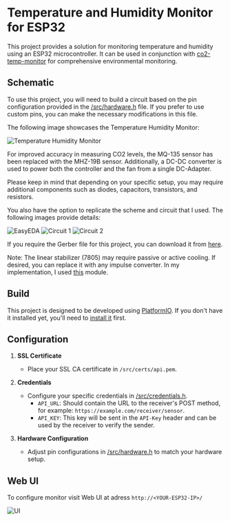 # Temperature and Humidity Monitor for ESP32

This project provides a solution for monitoring temperature and humidity using an ESP32 microcontroller. It can be used in conjunction with [co2-temp-monitor](https://github.com/DrA1ex/co2-temp-monitor) for comprehensive environmental monitoring.

## Schematic

To use this project, you will need to build a circuit based on the pin configuration provided in the [/src/hardware.h](/src/hardware.h) file. If you prefer to use custom pins, you can make the necessary modifications in this file.

The following image showcases the Temperature Humidity Monitor:

![Temperature Humidity Monitor](https://github.com/DrA1ex/temp-monitor-esp32/assets/1194059/c39c1a66-210f-49ed-9787-668ba9ce9be8)

For improved accuracy in measuring CO2 levels, the MQ-135 sensor has been replaced with the MHZ-19B sensor. Additionally, a DC-DC converter is used to power both the controller and the fan from a single DC-Adapter.

Please keep in mind that depending on your specific setup, you may require additional components such as diodes, capacitors, transistors, and resistors.

You also have the option to replicate the scheme and circuit that I used. The following images provide details:

![EasyEDA](https://github.com/DrA1ex/temp-monitor-esp32/assets/1194059/e070e5ef-3617-4df2-a027-a31c3beceb32)
![Circuit 1](https://github.com/DrA1ex/temp-monitor-esp32/assets/1194059/b8d0e082-8bfb-4f34-bf44-1e6f64d66fc8)
![Circuit 2](https://github.com/DrA1ex/temp-monitor-esp32/assets/1194059/5850c6ee-b798-4c13-8ff0-22e01d19ab2f)

If you require the Gerber file for this project, you can download it from [here](https://github.com/DrA1ex/temp-monitor-esp32/files/13700695/Gerber_temp_monit_esp_2023-12-18.zip).

Note: The linear stabilizer (7805) may require passive or active cooling. If desired, you can replace it with any impulse converter. In my implementation, I used [this](https://ali.onl/2fg6) module.


## Build

This project is designed to be developed using [PlatformIO](https://platformio.org/?utm_source=platformio&utm_medium=piohome). If you don't have it installed yet, you'll need to [install it](https://docs.platformio.org/en/latest/core/installation/index.html) first.

## Configuration

1. **SSL Certificate**
   - Place your SSL CA certificate in `/src/certs/api.pem`.

2. **Credentials**
   - Configure your specific credentials in [/src/credentials.h](/src/credentials.h).
      - `API_URL`: Should contain the URL to the receiver's POST method, for example: `https://example.com/receiver/sensor`.
      - `API_KEY`: This key will be sent in the `API-Key` header and can be used by the receiver to verify the sender.

3. **Hardware Configuration**
   - Adjust pin configurations in [/src/hardware.h](/src/hardware.h) to match your hardware setup.

## Web UI

To configure monitor visit Web UI at adress `http://<YOUR-ESP32-IP>/`

![UI](https://github.com/DrA1ex/temp-monitor-esp32/assets/1194059/1deb4822-4b00-4dc9-98da-360f61d3a6e2)

